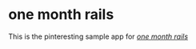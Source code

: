 # one month rails

This is the pinteresting sample app for 
[*one month rails*](http://onemonthrails.com)

